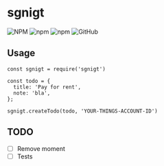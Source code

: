 # sgnigt

![NPM](https://img.shields.io/npm/l/sgniht.svg) ![npm](https://img.shields.io/npm/v/sgniht.svg)
![npm](https://img.shields.io/npm/v/sgniht.svg)
![GitHub](https://img.shields.io/github/license/uqe/sgniht.svg)

## Usage

```
const sgnigt = require('sgnigt')

const todo = {
  title: 'Pay for rent',
  note: 'bla',
};

sgnigt.createTodo(todo, 'YOUR-THINGS-ACCOUNT-ID')
```

## TODO

- [ ] Remove moment
- [ ] Tests
